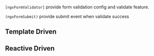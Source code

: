 ---
---

`[ngxFormValidator]` provide form validation config and validate feature.

`(ngxFormSubmit)` provide submit event when validate success

## Template Driven
<example name="ngx-validator-reactive-driven-example" />

## Reactive Driven
<example name="ngx-validator-reactive-driven-example" />
